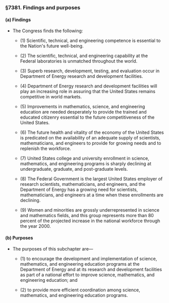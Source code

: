 ### §7381. Findings and purposes
#### (a) Findings
* The Congress finds the following:

  * (1) Scientific, technical, and engineering competence is essential to the Nation's future well-being.

  * (2) The scientific, technical, and engineering capability at the Federal laboratories is unmatched throughout the world.

  * (3) Superb research, development, testing, and evaluation occur in Department of Energy research and development facilities.

  * (4) Department of Energy research and development facilities will play an increasing role in assuring that the United States remains competitive in world markets.

  * (5) Improvements in mathematics, science, and engineering education are needed desperately to provide the trained and educated citizenry essential to the future competitiveness of the United States.

  * (6) The future health and vitality of the economy of the United States is predicated on the availability of an adequate supply of scientists, mathematicians, and engineers to provide for growing needs and to replenish the workforce.

  * (7) United States college and university enrollment in science, mathematics, and engineering programs is sharply declining at undergraduate, graduate, and post-graduate levels.

  * (8) The Federal Government is the largest United States employer of research scientists, mathematicians, and engineers, and the Department of Energy has a growing need for scientists, mathematicians, and engineers at a time when these enrollments are declining.

  * (9) Women and minorities are grossly underrepresented in science and mathematics fields, and this group represents more than 80 percent of the projected increase in the national workforce through the year 2000.

#### (b) Purposes
* The purposes of this subchapter are—

  * (1) to encourage the development and implementation of science, mathematics, and engineering education programs at the Department of Energy and at its research and development facilities as part of a national effort to improve science, mathematics, and engineering education; and

  * (2) to provide more efficient coordination among science, mathematics, and engineering education programs.